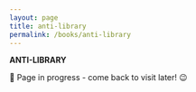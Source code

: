 ```yaml
---
layout: page
title: anti-library
permalink: /books/anti-library
---
```


<b>ANTI-LIBRARY</b>

🚧 Page in progress - come back to visit later! 😉


<style>
  .wrapper {
    max-width: 58em;
  }
</style>